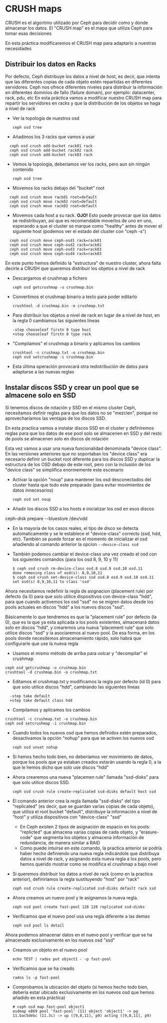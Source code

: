 # CRUSH maps

CRUSH es el algoritmo utilizado por Ceph para decidir como y donde almacenar los datos.
El "CRUSH map" es el mapa que utiliza Ceph para tomar esas decisiones

En esta práctica modificaremos el CRUSH map para adaptarlo a nuestras necesidades

## Distribuir los datos en Racks

Por defecto, Ceph distribuye los datos a nivel de host, es decir, que intenta que las diferentes copias de cada objeto estén repartidas en diferentes servidores. 
Ceph nos ofrece diferentes niveles para distribuir la información en diferentes dominios de fallo (failure domain), por ejemplo: datacenter, rack, pdu, etc
En esta práctica vamos a modificar nuestro CRUSH map para repartir los servidores en racks y que la distribución de los objetos se haga a nivel de rack

  * Ver la topología de nuestros osd

        ceph osd tree

  * Añadimos los 3 racks que vamos a usar

```
  ceph osd crush add-bucket rack01 rack 
  ceph osd crush add-bucket rack02 rack 
  ceph osd crush add-bucket rack03 rack 
```

  * Vemos la topología, deberíamos ver los racks, pero aun sin ningún contenido

        ceph osd tree

  * Movemos los racks debajo del "bucket" root

```
  ceph osd crush move rack01 root=default
  ceph osd crush move rack02 root=default
  ceph osd crush move rack03 root=default
```

  * Movemos cada host a su rack. **OJO!** Esto puede provocar que los datos se redistribuyan, así que es recomendable moverlos de uno en uno, esperando a que el cluster se marque como "healthy" antes de mover el siguiente host (podemos ver el estado del cluster con "ceph -s")

```
  ceph osd crush move ceph-osd1 rack=rack01
  ceph osd crush move ceph-osd2 rack=rack02
  ceph osd crush move ceph-osd3 rack=rack03
  ceph osd crush move ceph-osd4 rack=rack03
```

En este punto hemos definido la "estructura" de nuestro cluster, ahora falta decirle a CRUSH que queremos distribuir los objetos a nivel de rack

  * Descargamos el crushmap a fichero

        ceph osd getcrushmap -o crushmap.bin

  * Convertimos el crushmap binario a texto para poder editarlo

        crushtool -d crushmap.bin -o crushmap.txt

  * Para distribuir los objetos a nivel de rack en lugar de a nivel de host, en la regla 0 cambiamos las siguientes líneas

        -step chooseleaf firstn 0 type host
        +step chooseleaf firstn 0 type rack

  * "Compilamos" el crushmap a binario y aplicamos los cambios

        crushtool -c crushmap.txt -o crushmap.bin
        ceph osd setcrushmap -i crushmap.bin

  * Esta última operación provocará otra redistribución de datos para adaptarse a las nuevas reglas

## Instalar discos SSD y crear un pool que se almacene solo en SSD

Si tenemos discos de rotación y SSD en el mismo cluster Ceph, necesitamos definir reglas para que los datos no se "mezclen", porque no aprovecharíamos las ventajas de los discos SSD.

En esta practica vamos a instalar discos SSD en el cluster y definiremos reglas para que los datos de ese pool solo se almacenen en SSD y del resto de pools se almacenen solo en discos de rotación

Esta vez vamos a usar una nueva funcionalidad denominada "device class". En las versiones anteriores que no soportaban los "device class" era necesario definir un bucket root diferente para los discos SSD y duplicar la estructura de los OSD debajo de este root, pero con la inclusión de los "device class" se simplifica enormemente este escenario

  * Activar la opción "noup" para mantener los osd desconectados del cluster hasta que todo este preparado (para evitar movimientos de datos innecesarios)

        ceph osd set noup

  * Añadir los discos SSD a los hosts e inicializar los osd en esos discos

  ceph-disk prepare --bluestore /dev/vdd

  * En la mayoría de los casos reales, el tipo de disco se detecta automaticamente y se le establece el "device-class" correcto (ssd, hdd, etc). También se puede forzar en el momento de inicializar el osd añadiendo al comando anterior la opcion ``--device-class ssd``

  * También podemos cambiar el device-class una vez creado el osd con los siguientes comandos (para los osd 8, 9, 10 y 11)

        $ ceph osd crush rm-device-class osd.8 osd.9 osd.10 osd.11
        done removing class of osd(s): 8,9,10,11
        $ ceph osd crush set-device-class ssd osd.8 osd.9 osd.10 osd.11
        set osd(s) 8,9,10,11 to class 'ssd'

Ahora necesitamos redefinir la regla de asignacion (placement rule) por defecto (la 0) para que solo utilice dispositivos con device-class "hdd", para que cuando activemos los osd "ssd" no se migren datos desde los pools actuales en discos "hdd" a los nuevos discos "ssd". 

Básicamente lo que tendremos es que la "placement rule" por defecto (la 0), que es la que ya esta aplicada a los pools existentes, almacenará datos solo en discos "hdd", y crearemos una nueva "placement rule" que solo utilice discos "ssd" y la asociaremos al nuevo pool. De esa forma, en los pools donde necesitemos almacenamiento rápido, solo habrá que configurarle que use la nueva regla


  * Usamos el mismo método de arriba para volcar y "decompilar" el crushmap

```
ceph osd getcrushmap -o crushmap.bin                                                                                                    
crushtool -d crushmap.bin -o crushmap.txt                                                                                               
```

  * Editamos el crushmap.txt y modificamos la regla por defecto (id 0) para que solo utilice discos "hdd", cambiando las siguientes líneas

```
  -step take default
  +step take default class hdd
```

  * Compilamos y aplicamos los cambios

```
crushtool -c crushmap.txt -o crushmap.bin
ceph osd setcrushmap -i crushmap.bin
```

  * Cuando todos los nuevos osd que hemos definidos estén preparados, desactivamos la opción "nohup" para que se activen los nuevos osd

        ceph osd unset nohup

  * Si hemos hecho todo bien, no deberíamos ver movimiento de datos, porque los pools que ya estaban creados estarán usando la regla 0, a la que le hemos dicho que solo use discos "hdd"

  * Ahora crearemos una nueva "placemen rule" llamada "ssd-disks" para que solo utilice discos SSD. 

        ceph osd crush rule create-replicated ssd-disks default host ssd

  * El comando anterior crea la regla llamada "ssd-disks" del tipo "replicated" (es decir, que se guardan varias copias de cada objeto), que utiliza el root bucket "default", distribuye la información a nivel de "host" y utiliza dispositivos con "device-class" "ssd"
    * En Ceph existen 2 tipos de asignación de espacio en los pools: "replicted" que almacena varias copias de cada objeto, y "erasure-code" que segmenta los objetos y almacena información de redundancia, de manera similar a RAID
    * Como puede intuirse en este comando, la practica anterior se podría haber hecho definiendo una nueva regla indicándole que distribuya datos a nivel de rack, y asignando esta nueva regla a los pools, pero hemos querido mostrar como se modifica el crushmap a bajo nivel

  * Si queremos distribuir los datos a nivel de rack (como en la practica anterior), definiriamos la regla sustituyendo "host" por "rack"

        ceph osd crush rule create-replicated ssd-disks default rack ssd

  * Ahora creamos un nuevo pool y le asignamos la nueva regla.

        ceph osd pool create fast-pool 128 128 replicated ssd-disks

  * Verificamos que el nuevo pool usa una regla diferente a las demas

        ceph osd pool ls detail

Ahora podemos almacenar datos en el nuevo pool y verificar que se ha almacenado exclusivamente en los nuevos osd "ssd"

  * Creamos un objeto en el nuevo pool

        echo TEST | rados put object1 - -p fast-pool

  * Verificamos que se ha creado

        rados ls -p fast-pool

  * Comprobamos la ubicación del objeto (si hemos hecho todo bien, debería estar ubicado exclusivamente en los nuevos osd que hemos añadido en esta práctica)

        # ceph osd map fast-pool object1
        osdmap e869 pool 'fast-pool' (11) object 'object1' -> pg 11.bac5debc (11.3c) -> up ([9,8,11], p9) acting ([9,8,11], p9)

